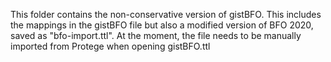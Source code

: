 This folder contains the non-conservative version of gistBFO. This includes the mappings in the gistBFO file but also a modified version of BFO 2020, saved as "bfo-import.ttl". At the moment, the file needs to be manually imported from Protege when opening gistBFO.ttl


